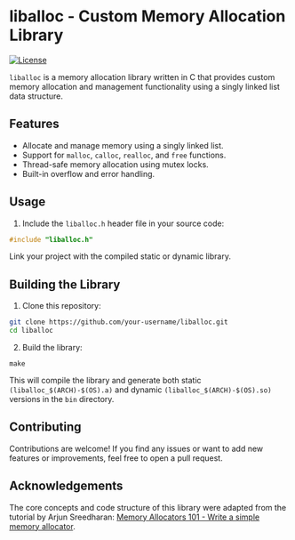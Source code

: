 # liballoc - Custom Memory Allocation Library

[![License](https://img.shields.io/badge/license-MIT-blue.svg)](https://https://github.com/Melkor-1/liballoc/edit/main/LICENSE)

`liballoc` is a memory allocation library written in C that provides custom memory allocation and management functionality using a singly linked list data structure.

## Features

- Allocate and manage memory using a singly linked list.
- Support for `malloc`, `calloc`, `realloc`, and `free` functions.
- Thread-safe memory allocation using mutex locks.
- Built-in overflow and error handling.

## Usage

1. Include the `liballoc.h` header file in your source code:

```c
#include "liballoc.h"
```

Link your project with the compiled static or dynamic library.

## Building the Library

1. Clone this repository:
```bash
git clone https://github.com/your-username/liballoc.git
cd liballoc
```

2. Build the library:
```
make
```
This will compile the library and generate both static `(liballoc_$(ARCH)-$(OS).a)` and dynamic `(liballoc_$(ARCH)-$(OS).so)` versions in the `bin` directory.

## Contributing
Contributions are welcome! If you find any issues or want to add new features or improvements, feel free to open a pull request.

## Acknowledgements

The core concepts and code structure of this library were adapted from the tutorial by Arjun Sreedharan: [Memory Allocators 101 - Write a simple memory allocator](https://arjunsreedharan.org/post/148675821737/memory-allocators-101-write-a-simple-memory).
